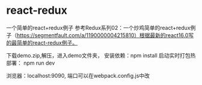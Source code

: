 # react-redux
一个简单的react+redux例子
参考Redux系列02：一个炒鸡简单的react+redux例子（https://segmentfault.com/a/1190000004215810）根据最新的react16.0写的最简单的react-redux例子。

下载demo.zip,解压，进入demo文件夹，
安装依赖：npm install
启动实时打包热部署： npm run dev

浏览器：localhost:9090, 端口可以在webpack.config.js中改
